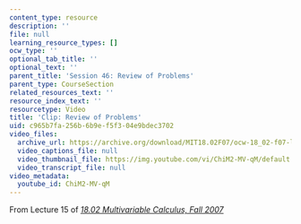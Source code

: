 ```yaml
---
content_type: resource
description: ''
file: null
learning_resource_types: []
ocw_type: ''
optional_tab_title: ''
optional_text: ''
parent_title: 'Session 46: Review of Problems'
parent_type: CourseSection
related_resources_text: ''
resource_index_text: ''
resourcetype: Video
title: 'Clip: Review of Problems'
uid: c965b7fa-256b-6b9e-f5f3-04e9bdec3702
video_files:
  archive_url: https://archive.org/download/MIT18.02F07/ocw-18_02-f07-lec15_300k.mp4
  video_captions_file: null
  video_thumbnail_file: https://img.youtube.com/vi/ChiM2-MV-qM/default.jpg
  video_transcript_file: null
video_metadata:
  youtube_id: ChiM2-MV-qM
---
```


From Lecture 15 of [_18.02 Multivariable Calculus, Fall 2007_](/courses/18-02-multivariable-calculus-fall-2007/video_galleries/video-lectures)